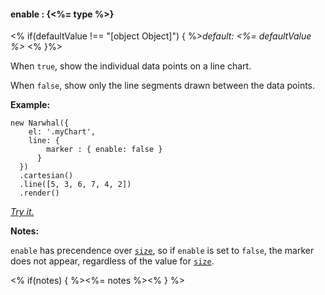 #### **enable** : {<%= type %>}

<% if(defaultValue !== "[object Object]") { %>*default: <%= defaultValue %>* <% }%>

When `true`, show the individual data points on a line chart.

When `false`, show only the line segments drawn between the data points.

**Example:**

	new Narwhal({
	    el: '.myChart',
	    line: { 
	        marker : { enable: false }
	      } 
      })
      .cartesian()
      .line([5, 3, 6, 7, 4, 2])
      .render()

*[Try it.](http://jsfiddle.net/forio/vtjLE/)*

**Notes:**

`enable` has precendence over [`size`](#config_config.line.marker.size), so if `enable` is set to `false`, the marker does not appear, regardless of the value for [`size`](#config_config.line.marker.size).

<% if(notes) { %><%= notes %><% } %>

